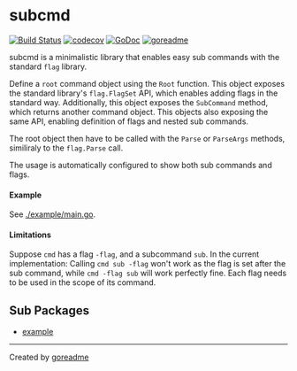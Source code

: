 # subcmd

[![Build Status](https://travis-ci.org/posener/subcmd.svg?branch=master)](https://travis-ci.org/posener/subcmd)
[![codecov](https://codecov.io/gh/posener/subcmd/branch/master/graph/badge.svg)](https://codecov.io/gh/posener/subcmd)
[![GoDoc](https://godoc.org/github.com/posener/subcmd?status.svg)](http://godoc.org/github.com/posener/subcmd)
[![goreadme](https://goreadme.herokuapp.com/badge/posener/subcmd.svg)](https://goreadme.herokuapp.com)

subcmd is a minimalistic library that enables easy sub commands with the standard `flag` library.

Define a `root` command object using the `Root` function.
This object exposes the standard library's `flag.FlagSet` API, which enables adding flags in the
standard way.
Additionally, this object exposes the `SubCommand` method, which returns another command object.
This objects also exposing the same API, enabling definition of flags and nested sub commands.

The root object then have to be called with the `Parse` or `ParseArgs` methods, similiraly to
the `flag.Parse` call.

The usage is automatically configured to show both sub commands and flags.

#### Example

See [./example/main.go](./example/main.go).

#### Limitations

Suppose `cmd` has a flag `-flag`, and a subcommand `sub`. In the current implementation:
Calling `cmd sub -flag` won't work as the flag is set after the sub command, while
`cmd -flag sub` will work perfectly fine. Each flag needs to be used in the scope of its command.

## Sub Packages

* [example](./example)


---

Created by [goreadme](https://github.com/apps/goreadme)
